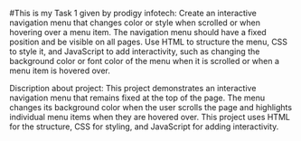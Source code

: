 #This is my Task 1 given by prodigy infotech:
Create an interactive navigation menu that changes color or style when scrolled or when hovering over a menu item.
The navigation menu should have a fixed position and be visible on all pages.
Use HTML to structure the menu, CSS to style it, and JavaScript to add interactivity,
such as changing the background color or font color of the menu when it is scrolled or when a menu item is hovered over.


Discription about project:
This project demonstrates an interactive navigation menu that remains fixed at the top of the page.
The menu changes its background color when the user scrolls the page and highlights individual menu
items when they are hovered over. This project uses HTML for the structure, CSS for styling, and 
JavaScript for adding interactivity.


